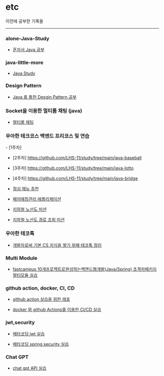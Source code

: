 # etc
이전에 공부한 기록들

----
<h3>alone-Java-Study</h3>

- [혼자서 Java 공부](https://github.com/LHS-11/etc/tree/main/alone-Java-Study)

<h3>java-little-more</h3>

- [Java Study](https://github.com/LHS-11/etc/tree/main/java-little-more)

<h3>Design Pattern</h3>   

- [Java 를 통한 Desgin Pattern 공부](https://github.com/LHS-11/etc/tree/main/DesginPattern)

<h3>Socket을 이용한 멀티룸 채팅 (java)</h3>

- [멀티룸 채팅](https://github.com/LHS-11/study/tree/main/Team-Talk/src/main)
  
<h3>우아한 테크코스 백엔드 프리코스 및 연습</h3>
- [1주차]

- [2주차] https://github.com/LHS-11/study/tree/main/java-baseball
  
- [3주차] https://github.com/LHS-11/study/tree/main/java-lotto
  
- [4주차] https://github.com/LHS-11/study/tree/main/java-bridge
  
- [점심 메뉴 추천](https://github.com/LHS-11/etc/tree/main/java-menu)
  
- [페어매칭관리 애플리케이션](https://github.com/LHS-11/etc/tree/main/java-pairmatching-precourse)
  
- [지하철 노선도 미션](https://github.com/LHS-11/etc/tree/main/java-subway-map-precourse)
  
- [지하철 노선도 경로 조회 미션](https://github.com/LHS-11/etc/tree/main/java-subway-path-precourse)

<h3>우아한 테코톡</h3>

- [개발자로써 기본 CS 지식을 쌓기 위해 테코톡 정리](https://github.com/LHS-11/etc/tree/main/Tech)

<h3>Multi Module</h3>

- [fastcampus 10개프로젝트로완성하는백엔드웹개발(Java/Spring)
초격차패키지 멀티모듈 실습](https://github.com/LHS-11/etc/tree/main/MultiModule)

<h3>github action, docker, CI, CD</h3>

- [github action 실습을 위한 레포](https://github.com/LHS-11/etc/tree/main/Logback)
  
- [docker 와 github Actions를 이용한 CI/CD 실습](https://github.com/LHS-11/etc/tree/main/dockerDemo)

<h3>jwt,security</h3>

- [메타코딩 jwt 실습](https://github.com/LHS-11/etc/tree/main/jwt)

- [메타코딩 spring security 실습 ](https://github.com/LHS-11/etc/tree/main/security)

<h3>Chat GPT</h3>

- [chat gpt API 실습](https://github.com/LHS-11/etc/tree/main/chatgpt)





